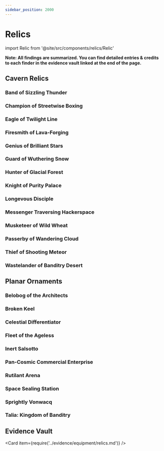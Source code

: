 ```yaml
---
sidebar_position: 2000
---
```


# Relics

import Relic from '@site/src/components/relics/Relic'

**Note: All findings are summarized. You can find detailed entries & credits to each finder in the evidence vault linked at the end of the page.**

## Cavern Relics

### Band of Sizzling Thunder

<Relic relic="Band of Sizzling Thunder" />

### Champion of Streetwise Boxing

<Relic relic="Champion of Streetwise Boxing" />

### Eagle of Twilight Line

<Relic relic="Eagle of Twilight Line" />

### Firesmith of Lava-Forging

<Relic relic="Firesmith of Lava-Forging" />

### Genius of Brilliant Stars

<Relic relic="Genius of Brilliant Stars" />

### Guard of Wuthering Snow

<Relic relic="Guard of Wuthering Snow" />

### Hunter of Glacial Forest

<Relic relic="Hunter of Glacial Forest" />

### Knight of Purity Palace

<Relic relic="Knight of Purity Palace" />

### Longevous Disciple

<Relic relic="Longevous Disciple" />

### Messenger Traversing Hackerspace

<Relic relic="Messenger Traversing Hackerspace" />

### Musketeer of Wild Wheat

<Relic relic="Musketeer of Wild Wheat" />

### Passerby of Wandering Cloud

<Relic relic="Passerby of Wandering Cloud" />

### Thief of Shooting Meteor

<Relic relic="Thief of Shooting Meteor" />

### Wastelander of Banditry Desert

<Relic relic="Wastelander of Banditry Desert" />

## Planar Ornaments

### Belobog of the Architects

<Relic relic="Belobog of the Architects" />

### Broken Keel

<Relic relic="Broken Keel" />

### Celestial Differentiator

<Relic relic="Celestial Differentiator" />

### Fleet of the Ageless

<Relic relic="Fleet of the Ageless" />

### Inert Salsotto

<Relic relic="Inert Salsotto" />

### Pan-Cosmic Commercial Enterprise

<Relic relic="Pan-Cosmic Commercial Enterprise" />

### Rutilant Arena

<Relic relic="Rutilant Arena" />

### Space Sealing Station

<Relic relic="Space Sealing Station" />

### Sprightly Vonwacq

<Relic relic="Sprightly Vonwacq" />

### Talia: Kingdom of Banditry

<Relic relic="Talia: Kingdom of Banditry" />

## Evidence Vault

<Card item={require('../evidence/equipment/relics.md')} />